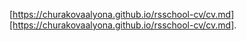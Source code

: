 
[https://churakovaalyona.github.io/rsschool-cv/cv.md][https://churakovaalyona.github.io/rsschool-cv/cv.md].